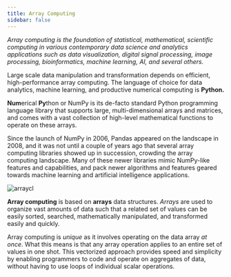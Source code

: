 ```yaml
---
title: Array Computing
sidebar: false
---
```


_Array computing is the foundation of statistical, mathematical, scientific computing
in various contemporary data science and analytics applications such as data
visualization, digital signal processing, image processing, bioinformatics,
machine learning, AI, and several others._

Large scale data manipulation and transformation depends on efficient,
high-performance array computing. The language of choice for data analytics,
machine learning, and productive numerical computing is **Python.**

**Num**erical **Py**thon or NumPy is its de-facto standard Python programming
language library that supports large, multi-dimensional arrays and matrices,
and comes with a vast collection of high-level mathematical functions to
operate on these arrays.

Since the launch of NumPy in 2006, Pandas appeared on the landscape in 2008,
and it was not until a couple of years ago that several array computing
libraries showed up in succession, crowding the array computing landscape.
Many of these newer libraries mimic NumPy-like features and capabilities, and
pack newer algorithms and features geared towards machine learning and artificial intelligence applications.

<img
src="/images/content_images/array_c_landscape.png"
alt="arraycl"
title="Array Computing Landscape">

**Array computing** is based on **arrays** data structures. _Arrays_ are used
to organize vast amounts of data such that a related set of values can be easily
sorted, searched, mathematically manipulated, and transformed easily and quickly.

Array computing is _unique_ as it involves operating on the data array _at
once_. What this means is that any array operation applies to an entire set of
values in one shot. This vectorized approach provides speed and simplicity by
enabling programmers to code and operate on aggregates of data, without having
to use loops of individual scalar operations.
